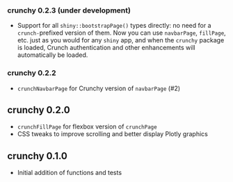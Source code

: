 ### crunchy 0.2.3 (under development)
* Support for all `shiny::bootstrapPage()` types directly: no need for a `crunch-`prefixed version of them. Now you can use `navbarPage`, `fillPage`, etc. just as you would for any `shiny` app, and when the `crunchy` package is loaded, Crunch authentication and other enhancements will automatically be loaded.

### crunchy 0.2.2

* `crunchNavbarPage` for Crunchy version of `navbarPage` (#2)

## crunchy 0.2.0

* `crunchFillPage` for flexbox version of `crunchPage`
* CSS tweaks to improve scrolling and better display Plotly graphics

## crunchy 0.1.0

* Initial addition of functions and tests
